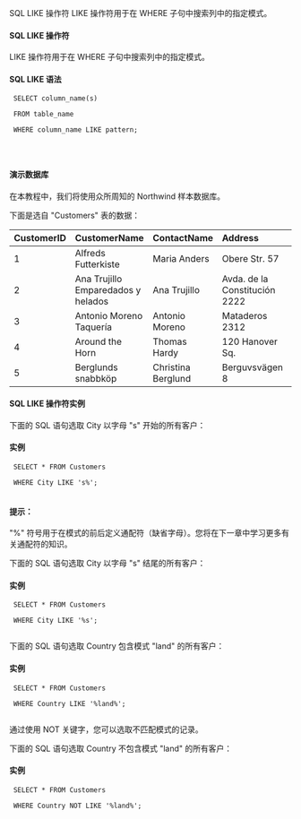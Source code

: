  SQL LIKE 操作符 
LIKE 操作符用于在 WHERE 子句中搜索列中的指定模式。

 

#### SQL LIKE 操作符

 LIKE 操作符用于在 WHERE 子句中搜索列中的指定模式。

 
#### SQL LIKE 语法

 
```
 SELECT column_name(s)

 FROM table_name

 WHERE column_name LIKE pattern;




```
 



#### 演示数据库

 在本教程中，我们将使用众所周知的 Northwind 样本数据库。

 下面是选自 "Customers" 表的数据：

 

|CustomerID|CustomerName|ContactName|Address|City|PostalCode|Country|
|:--|:--|:--|:--|:--|:--|:--|
|1|Alfreds Futterkiste|Maria Anders|Obere Str. 57|Berlin|12209|Germany|
|2|Ana Trujillo Emparedados y helados|Ana Trujillo|Avda. de la Constitución 2222|México D.F.|05021|Mexico|
|3|Antonio Moreno Taquería|Antonio Moreno|Mataderos 2312|México D.F.|05023|Mexico|
|4|Around the Horn|Thomas Hardy|120 Hanover Sq.|London|WA1 1DP|UK|
|5|Berglunds snabbköp|Christina Berglund|Berguvsvägen 8|Luleå|S-958 22|Sweden|





#### SQL LIKE 操作符实例

 下面的 SQL 语句选取 City 以字母 "s" 开始的所有客户：

  
#### 实例

 
```
 SELECT * FROM Customers

 WHERE City LIKE 's%'; 


```
 

 

#### 提示：

"%" 符号用于在模式的前后定义通配符（缺省字母）。您将在下一章中学习更多有关通配符的知识。

 下面的 SQL 语句选取 City 以字母 "s" 结尾的所有客户：

  
#### 实例

 
```
 SELECT * FROM Customers

 WHERE City LIKE '%s'; 


```
 

 下面的 SQL 语句选取 Country 包含模式 "land" 的所有客户：

  
#### 实例

 
```
 SELECT * FROM Customers

 WHERE Country LIKE '%land%'; 


```
 

 通过使用 NOT 关键字，您可以选取不匹配模式的记录。

 下面的 SQL 语句选取 Country 不包含模式 "land" 的所有客户：

  
#### 实例

 
```
 SELECT * FROM Customers

 WHERE Country NOT LIKE '%land%'; 


```
 

 

